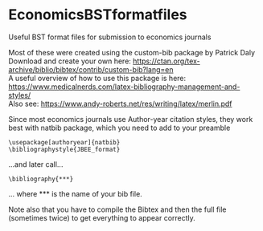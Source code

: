 # EconomicsBSTformatfiles
Useful BST format files for submission to economics journals

Most of these were created using the custom-bib package by Patrick Daly
Download and create your own here: https://ctan.org/tex-archive/biblio/bibtex/contrib/custom-bib?lang=en <br>
A useful overview of how to use this package is here: https://www.medicalnerds.com/latex-bibliography-management-and-styles/ <br>
Also see: https://www.andy-roberts.net/res/writing/latex/merlin.pdf

Since most economics journals use Author-year citation styles, they work best with natbib package, which you need to add to your preamble

```
\usepackage[authoryear]{natbib}
\bibliographystyle{JBEE_format}
```
...and later call...

```
\bibliography{***}  
```
... where *** is the name of your bib file.

Note also that you have to compile the Bibtex and then the full file (sometimes twice) to get everything to appear correctly.


